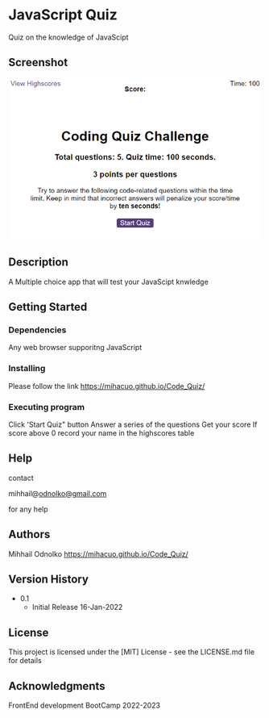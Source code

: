# JavaScript Quiz

Quiz on the knowledge of JavaScipt

## Screenshot
![app screenshot](/assets/img/Screenshot1.png)

## Description

A Multiple choice app that will test your JavaScipt knwledge

## Getting Started

### Dependencies

Any web browser supporitng JavaScript

### Installing

Please follow the link
https://mihacuo.github.io/Code_Quiz/

### Executing program

Click 'Start Quiz" button
Answer a series of the questions
Get your score
If score above 0 record your name in the highscores table

## Help

contact

mihhail@odnolko@gmail.com 

for any help

## Authors

Mihhail Odnolko
https://mihacuo.github.io/Code_Quiz/


## Version History

* 0.1 
  * Initial Release 16-Jan-2022

## License

This project is licensed under the [MIT] License - see the LICENSE.md file for details

## Acknowledgments

FrontEnd development BootCamp
2022-2023
